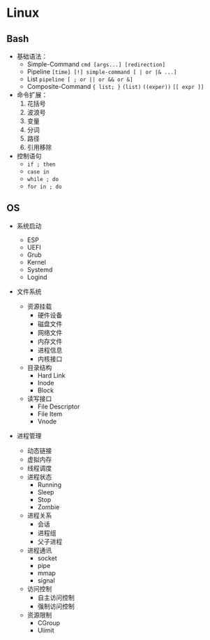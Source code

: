 # Linux

## Bash

- 基础语法：
  - Simple-Command `cmd [args...] [redirection]`
  - Pipeline `[time] [!] simple-command [ | or |& ...]`
  - List `pipeline [ ; or || or && or &]`
  - Composite-Command `{ list; }` `(list)` `((exper))` `[[ expr ]]`
- 命令扩展：
  1. 花括号
  2. 波浪号
  3. 变量
  4. 分词
  5. 路径
  6. 引用移除
- 控制语句
  - `if ; then`
  - `case in`
  - `while ; do`
  - `for in ; do`

## OS

- 系统启动

  - ESP
  - UEFI
  - Grub
  - Kernel
  - Systemd
  - Logind

- 文件系统

  - 资源挂载
    - 硬件设备
    - 磁盘文件
    - 网络文件
    - 内存文件
    - 进程信息
    - 内核接口
  - 目录结构
    - Hard Link
    - Inode
    - Block
  - 读写接口
    - File Descriptor
    - File Item
    - Vnode

- 进程管理
  - 动态链接
  - 虚拟内存
  - 线程调度
  - 进程状态
    - Running
    - Sleep
    - Stop
    - Zombie
  - 进程关系
    - 会话
    - 进程组
    - 父子进程
  - 进程通讯
    - socket
    - pipe
    - mmap
    - signal
  - 访问控制
    - 自主访问控制
    - 强制访问控制
  - 资源限制
    - CGroup
    - Ulimit
